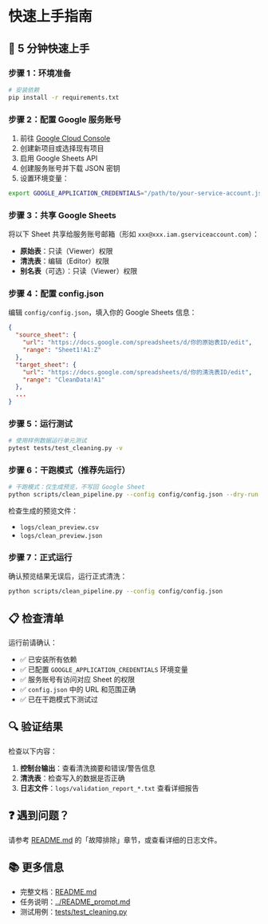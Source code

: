 # 快速上手指南

## 🚀 5 分钟快速上手

### 步骤 1：环境准备

```bash
# 安装依赖
pip install -r requirements.txt
```

### 步骤 2：配置 Google 服务账号

1. 前往 [Google Cloud Console](https://console.cloud.google.com/)
2. 创建新项目或选择现有项目
3. 启用 Google Sheets API
4. 创建服务账号并下载 JSON 密钥
5. 设置环境变量：

```bash
export GOOGLE_APPLICATION_CREDENTIALS="/path/to/your-service-account.json"
```

### 步骤 3：共享 Google Sheets

将以下 Sheet 共享给服务账号邮箱（形如 `xxx@xxx.iam.gserviceaccount.com`）：

- **原始表**：只读（Viewer）权限
- **清洗表**：编辑（Editor）权限  
- **别名表**（可选）：只读（Viewer）权限

### 步骤 4：配置 config.json

编辑 `config/config.json`，填入你的 Google Sheets 信息：

```json
{
  "source_sheet": {
    "url": "https://docs.google.com/spreadsheets/d/你的原始表ID/edit",
    "range": "Sheet1!A1:Z"
  },
  "target_sheet": {
    "url": "https://docs.google.com/spreadsheets/d/你的清洗表ID/edit",
    "range": "CleanData!A1"
  },
  ...
}
```

### 步骤 5：运行测试

```bash
# 使用样例数据运行单元测试
pytest tests/test_cleaning.py -v
```

### 步骤 6：干跑模式（推荐先运行）

```bash
# 干跑模式：仅生成预览，不写回 Google Sheet
python scripts/clean_pipeline.py --config config/config.json --dry-run
```

检查生成的预览文件：
- `logs/clean_preview.csv`
- `logs/clean_preview.json`

### 步骤 7：正式运行

确认预览结果无误后，运行正式清洗：

```bash
python scripts/clean_pipeline.py --config config/config.json
```

## 📋 检查清单

运行前请确认：

- ✅ 已安装所有依赖
- ✅ 已配置 `GOOGLE_APPLICATION_CREDENTIALS` 环境变量
- ✅ 服务账号有访问对应 Sheet 的权限
- ✅ `config.json` 中的 URL 和范围正确
- ✅ 已在干跑模式下测试过

## 🔍 验证结果

检查以下内容：

1. **控制台输出**：查看清洗摘要和错误/警告信息
2. **清洗表**：检查写入的数据是否正确
3. **日志文件**：`logs/validation_report_*.txt` 查看详细报告

## ❓ 遇到问题？

请参考 [README.md](../README.md) 的「故障排除」章节，或查看详细的日志文件。

## 📚 更多信息

- 完整文档：[README.md](../README.md)
- 任务说明：[../README_prompt.md](../README_prompt.md)
- 测试用例：[tests/test_cleaning.py](tests/test_cleaning.py)


